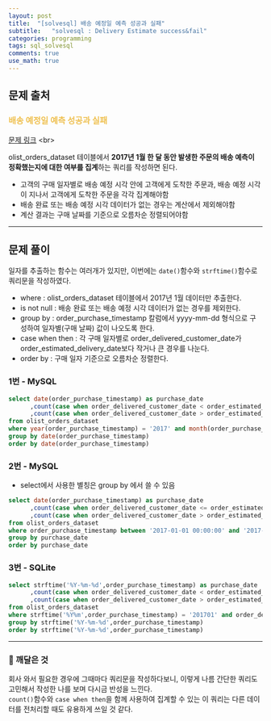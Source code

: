 ```yaml
---
layout: post
title:  "[solvesql] 배송 예정일 예측 성공과 실패"
subtitle:   "solvesql : Delivery Estimate success&fail"
categories: programming
tags: sql_solvesql
comments: true
use_math: true
---
```


## 문제 출처

###  <font color = "#EFC050"> 배송 예정일 예측 성공과 실패 </font>    
     
[문제 링크]([https://solvesql.com/problems/first-and-last-orders/](https://solvesql.com/problems/estimated-delivery-date/)) <br>

olist_orders_dataset 테이블에서 **2017년 1월 한 달 동안 발생한 주문의 배송 예측이 정확했는지에 대한 여부를 집계**하는 쿼리를 작성하면 된다.
* 고객의 구매 일자별로 배송 예정 시각 안에 고객에게 도착한 주문과, 배송 예정 시각이 지나서 고객에게 도착한 주문을 각각 집계해야함
* 배송 완료 또는 배송 예정 시각 데이터가 없는 경우는 계산에서 제외해야함
* 계산 결과는 구매 날짜를 기준으로 오름차순 정렬되어야함

-------

## 문제 풀이

일자를 추출하는 함수는 여러개가 있지만, 이번에는 `date()`함수와 `strftime()`함수로 쿼리문을 작성하였다.
* where : olist_orders_dataset 테이블에서 2017년 1월 데이터만 추출한다.
* is not null : 배송 완료 또는 배송 예정 시각 데이터가 없는 경우를 제외한다.
* group by : order_purchase_timestamp 칼럼에서 yyyy-mm-dd 형식으로 구성하여 일자별(구매 날짜) 값이 나오도록 한다.
* case when then : 각 구매 일자별로 order_delivered_customer_date가 order_estimated_delivery_date보다 작거나 큰 경우를 나눈다.
* order by : 구매 일자 기준으로 오름차순 정렬한다.

### 1번 - MySQL
```sql
select date(order_purchase_timestamp) as purchase_date
      ,count(case when order_delivered_customer_date < order_estimated_delivery_date then order_id end) as success
      ,count(case when order_delivered_customer_date > order_estimated_delivery_date then order_id end) as fail
from olist_orders_dataset
where year(order_purchase_timestamp) = '2017' and month(order_purchase_timestamp) = '01' and order_delivered_customer_date IS NOT NULL and order_estimated_delivery_date IS NOT NULL
group by date(order_purchase_timestamp)
order by date(order_purchase_timestamp)
```

### 2번 - MySQL
* select에서 사용한 별칭은 group by 에서 쓸 수 있음
```sql
select date(order_purchase_timestamp) as purchase_date
      ,count(case when order_delivered_customer_date <= order_estimated_delivery_date then order_id end) as success
      ,count(case when order_delivered_customer_date > order_estimated_delivery_date then order_id end) as fail
from olist_orders_dataset
where order_purchase_timestamp between '2017-01-01 00:00:00' and '2017-01-31 23:59:59' and order_delivered_customer_date IS NOT NULL and order_estimated_delivery_date IS NOT NULL
group by purchase_date
order by purchase_date
```

### 3번 - SQLite
```sql
select strftime('%Y-%m-%d',order_purchase_timestamp) as purchase_date
      ,count(case when order_delivered_customer_date < order_estimated_delivery_date then order_id end) as success
      ,count(case when order_delivered_customer_date > order_estimated_delivery_date then order_id end) as fail
from olist_orders_dataset
where strftime('%Y%m',order_purchase_timestamp) = '201701' and order_delivered_customer_date IS NOT NULL and order_estimated_delivery_date IS NOT NULL
group by strftime('%Y-%m-%d',order_purchase_timestamp)
order by strftime('%Y-%m-%d',order_purchase_timestamp)
```

-------

### 🚀 깨달은 것
회사 와서 필요한 경우에 그때마다 쿼리문을 작성하다보니, 이렇게 나름 간단한 쿼리도 고민해서 작성한 나를 보며 다시금 반성을 느낀다. <br>
`count()`함수와 `case when then`을 함께 사용하여 집계할 수 있는 이 쿼리는 다른 데이터를 전처리할 때도 유용하게 쓰일 것 같다.
